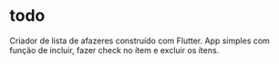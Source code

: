 # todo
 Criador de lista de afazeres construído com Flutter. 
 App simples com função de incluir, fazer check no ítem e excluir os ítens.
